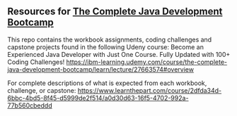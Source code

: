 ## Resources for [The Complete Java Development Bootcamp](https://www.udemy.com/course/the-complete-java-development-bootcamp/?referralCode=F009B320F76ADA844248)

This repo contains the workbook assignments, coding challenges and capstone projects found in the following Udeny course:
Become an Experienced Java Developer with Just One Course. Fully Updated with 100+ Coding Challenges!
https://ibm-learning.udemy.com/course/the-complete-java-development-bootcamp/learn/lecture/27663574#overview

For complete descriptions of what is expected from each workbook, challenge, or capstone:
https://www.learnthepart.com/course/2dfda34d-6bbc-4bd5-8f45-d5999de2f514/a0d30d63-16f5-4702-992a-77b560cbeddd
